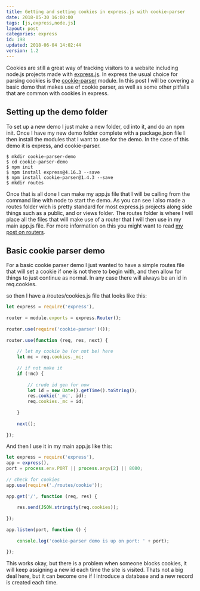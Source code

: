 ```yaml
---
title: Getting and setting cookies in express.js with cookie-parser
date: 2018-05-30 16:00:00
tags: [js,express,node.js]
layout: post
categories: express
id: 198
updated: 2018-06-04 14:02:44
version: 1.2
---
```


Cookies are still a great way of tracking visitors to a website including node.js projects made with [express.js](https://expressjs.com/). In express the usual choice for parsing cookies is the [cookie-parser](https://www.npmjs.com/package/cookie-parser) module. In this post I will be covering a basic demo that makes use of cookie parser, as well as some other pitfalls that are common with cookies in express.

<!-- more -->

## Setting up the demo folder

To set up a new demo I just make a new folder, cd into it, and do an npm init. Once I have my new demo folder complete with a package.json file I then install the modules that I want to use for the demo. In the case of this demo it is express, and cookie-parser.

```
$ mkdir cookie-parser-demo
$ cd cookie-parser-demo
$ npm init
$ npm install express@4.16.3 --save
$ npm install cookie-parser@1.4.3 --save
$ mkdir routes
```

Once that is all done I can make my app.js file that I will be calling from the command line with node to start the demo. As you can see I also made a routes folder wich is pretty standard for most express.js projects along side things such as a public, and or views folder. The routes folder is where I will place all the files that will make use of a router that I will then use in my main app.js file. For more information on this you might want to read [my post on routers](/2018/05/22/express-routers/).

## Basic cookie parser demo

For a basic cookie parser demo I just wanted to have a simple routes file that will set a cookie if one is not there to begin with, and then allow for things to just continue as normal. In any case there will always be an id in req.cookies.

so then I have a /routes/cookies.js file that looks like this:
```js
let express = require('express'),
 
router = module.exports = express.Router();
 
router.use(require('cookie-parser')());
 
router.use(function (req, res, next) {
 
    // let my cookie be (or not be) here
    let mc = req.cookies._mc;
 
    // if not make it
    if (!mc) {
 
        // crude id gen for now
        let id = new Date().getTime().toString();
        res.cookie('_mc', id);
        req.cookies._mc = id;
 
    }
 
    next();
 
});
```

And then I use it in my main app.js like this:

```js
let express = require('express'),
app = express(),
port = process.env.PORT || process.argv[2] || 8080;
 
// check for cookies
app.use(require('./routes/cookie'));
 
app.get('/', function (req, res) {
 
    res.send(JSON.stringify(req.cookies));
 
});
 
app.listen(port, function () {
 
    console.log('cookie-parser demo is up on port: ' + port);
 
});
```

This works okay, but there is a problem when someone blocks cookies, it will keep assigning a new id each time the site is visited. Thats not a big deal here, but it can become one if I introduce a database and a new record is created each time.